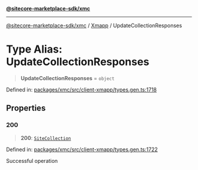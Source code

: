 [**@sitecore-marketplace-sdk/xmc**](../../../../README.md)

***

[@sitecore-marketplace-sdk/xmc](../../../../README.md) / [Xmapp](../README.md) / UpdateCollectionResponses

# Type Alias: UpdateCollectionResponses

> **UpdateCollectionResponses** = `object`

Defined in: [packages/xmc/src/client-xmapp/types.gen.ts:1718](https://github.com/Sitecore/marketplace-sdk/blob/047115917e8843232ba2a4ba284b67585698b1c5/packages/xmc/src/client-xmapp/types.gen.ts#L1718)

## Properties

### 200

> **200**: [`SiteCollection`](SiteCollection.md)

Defined in: [packages/xmc/src/client-xmapp/types.gen.ts:1722](https://github.com/Sitecore/marketplace-sdk/blob/047115917e8843232ba2a4ba284b67585698b1c5/packages/xmc/src/client-xmapp/types.gen.ts#L1722)

Successful operation
